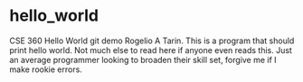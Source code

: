 # hello_world
CSE 360 Hello World git demo
Rogelio A Tarin.
This is a program that should print hello world. Not much else to read here if anyone even reads this.
Just an average programmer looking to broaden their skill set, forgive me if I make rookie errors.
